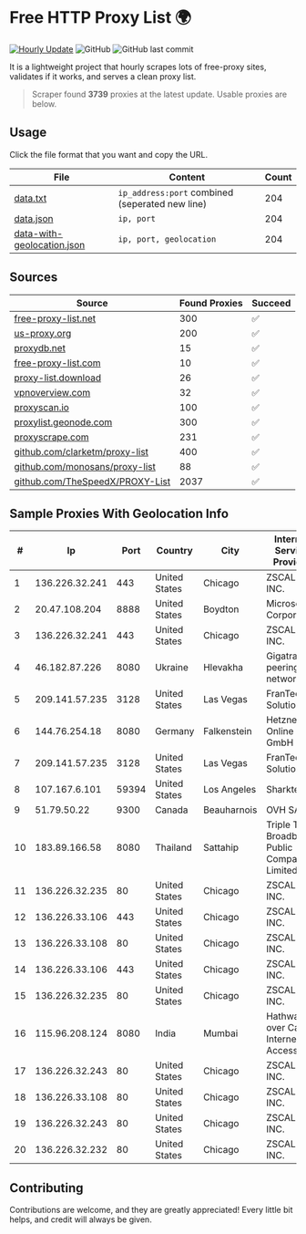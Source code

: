 
# Free HTTP Proxy List 🌍

[![Hourly Update](https://github.com/mertguvencli/http-proxy-list/actions/workflows/main.yml/badge.svg?branch=main)](https://github.com/mertguvencli/http-proxy-list/actions/workflows/main.yml)
![GitHub](https://img.shields.io/github/license/mertguvencli/http-proxy-list)
![GitHub last commit](https://img.shields.io/github/last-commit/mertguvencli/http-proxy-list)

It is a lightweight project that hourly scrapes lots of free-proxy sites, validates if it works, and serves a clean proxy list.


> Scraper found **3739** proxies at the latest update. Usable proxies are below.

## Usage

Click the file format that you want and copy the URL.


|File|Content|Count|
|----|-------|-----|
|[data.txt](https://raw.githubusercontent.com/mertguvencli/http-proxy-list/main/proxy-list/data.txt)|`ip_address:port` combined (seperated new line)|204|
|[data.json](https://raw.githubusercontent.com/mertguvencli/http-proxy-list/main/proxy-list/data.json)|`ip, port`|204|
|[data-with-geolocation.json](https://raw.githubusercontent.com/mertguvencli/http-proxy-list/main/proxy-list/data-with-geolocation.json)|`ip, port, geolocation`|204|

## Sources

|Source|Found Proxies|Succeed|
|------|-------------|-------|
|[free-proxy-list.net](https://free-proxy-list.net)|300|✅|
|[us-proxy.org](https://www.us-proxy.org)|200|✅|
|[proxydb.net](http://proxydb.net)|15|✅|
|[free-proxy-list.com](https://free-proxy-list.com/?page=&port=&type%5B%5D=http&type%5B%5D=https&up_time=0&search=Search)|10|✅|
|[proxy-list.download](https://www.proxy-list.download/HTTP)|26|✅|
|[vpnoverview.com](https://vpnoverview.com/privacy/anonymous-browsing/free-proxy-servers)|32|✅|
|[proxyscan.io](https://www.proxyscan.io)|100|✅|
|[proxylist.geonode.com](https://proxylist.geonode.com/api/proxy-list?limit=300&page=1&sort_by=lastChecked&sort_type=desc&protocols=http,https)|300|✅|
|[proxyscrape.com](https://api.proxyscrape.com/v2/?request=displayproxies&protocol=http&timeout=10000&country=all&ssl=all&anonymity=all)|231|✅|
|[github.com/clarketm/proxy-list](https://raw.githubusercontent.com/clarketm/proxy-list/master/proxy-list-raw.txt)|400|✅|
|[github.com/monosans/proxy-list](https://raw.githubusercontent.com/monosans/proxy-list/main/proxies/http.txt)|88|✅|
|[github.com/TheSpeedX/PROXY-List](https://raw.githubusercontent.com/TheSpeedX/PROXY-List/master/http.txt)|2037|✅|


## Sample Proxies With Geolocation Info

|#|Ip|Port|Country|City|Internet Service Provider|
|-|--|----|-------|----|-------------------------|
|1|136.226.32.241|443|United States|Chicago|ZSCALER, INC.|
|2|20.47.108.204|8888|United States|Boydton|Microsoft Corporation|
|3|136.226.32.241|443|United States|Chicago|ZSCALER, INC.|
|4|46.182.87.226|8080|Ukraine|Hlevakha|Gigatrans' peering network|
|5|209.141.57.235|3128|United States|Las Vegas|FranTech Solutions|
|6|144.76.254.18|8080|Germany|Falkenstein|Hetzner Online GmbH|
|7|209.141.57.235|3128|United States|Las Vegas|FranTech Solutions|
|8|107.167.6.101|59394|United States|Los Angeles|Sharktech|
|9|51.79.50.22|9300|Canada|Beauharnois|OVH SAS|
|10|183.89.166.58|8080|Thailand|Sattahip|Triple T Broadband Public Company Limited|
|11|136.226.32.235|80|United States|Chicago|ZSCALER, INC.|
|12|136.226.33.106|443|United States|Chicago|ZSCALER, INC.|
|13|136.226.33.108|80|United States|Chicago|ZSCALER, INC.|
|14|136.226.33.106|443|United States|Chicago|ZSCALER, INC.|
|15|136.226.32.235|80|United States|Chicago|ZSCALER, INC.|
|16|115.96.208.124|8080|India|Mumbai|Hathway IP over Cable Internet Access|
|17|136.226.32.243|80|United States|Chicago|ZSCALER, INC.|
|18|136.226.33.108|80|United States|Chicago|ZSCALER, INC.|
|19|136.226.32.243|80|United States|Chicago|ZSCALER, INC.|
|20|136.226.32.232|80|United States|Chicago|ZSCALER, INC.|



## Contributing

Contributions are welcome, and they are greatly appreciated! Every
little bit helps, and credit will always be given.

